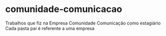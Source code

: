 # comunidade-comunicacao
Trabalhos que fiz na Empresa Comunidade Comunicaçâo como estagiário<br>
Cada pasta pai é referente a uma empresa
